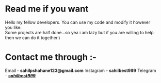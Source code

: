 # Read me if you want
Hello my fellow developers. You can use my code and modify it however you like.\
Some projects are half done...so yea i am lazy but if you are willing to help then we can do it together.\
# Contact me through :-
Email - __sahilpshahane123@gmail.com__
Instagram - __sahilbest999__
Telegram - <a href=https://t.me/sahilbest999>*__sahilbest999__*</a>
